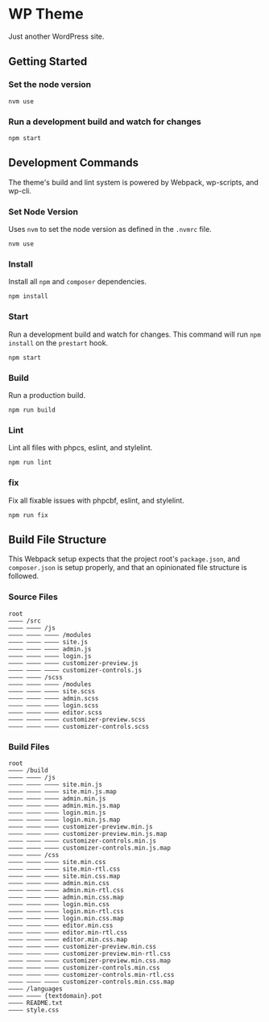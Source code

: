 # WP Theme 

Just another WordPress site.

## Getting Started

### Set the node version

```shell
nvm use
```

### Run a development build and watch for changes

```shell
npm start
```

## Development Commands

The theme's build and lint system is powered by Webpack, wp-scripts, and wp-cli.

### Set Node Version

Uses `nvm` to set the node version as defined in the `.nvmrc` file.

```shell
nvm use
```

### Install

Install all `npm` and `composer` dependencies.

```shell
npm install
```

### Start

Run a development build and watch for changes. This command will run `npm install` on the `prestart` hook.

```shell
npm start
```

### Build

Run a production build.

```shell
npm run build
```

### Lint

Lint all files with phpcs, eslint, and stylelint.

```shell
npm run lint
```

### fix

Fix all fixable issues with phpcbf, eslint, and stylelint.

```shell
npm run fix
```

## Build File Structure 

This Webpack setup expects that the project root's `package.json`, and `composer.json` is setup properly, and that an opinionated file structure is followed.

### Source Files 

``` 
root 
―――― /src 
―――― ―――― /js 
―――― ―――― ―――― /modules 
―――― ―――― ―――― site.js 
―――― ―――― ―――― admin.js 
―――― ―――― ―――― login.js 
―――― ―――― ―――― customizer-preview.js 
―――― ―――― ―――― customizer-controls.js 
―――― ―――― /scss 
―――― ―――― ―――― /modules 
―――― ―――― ―――― site.scss 
―――― ―――― ―――― admin.scss 
―――― ―――― ―――― login.scss 
―――― ―――― ―――― editor.scss 
―――― ―――― ―――― customizer-preview.scss 
―――― ―――― ―――― customizer-controls.scss 
``` 

### Build Files 

``` 
root 
―――― /build 
―――― ―――― /js 
―――― ―――― ―――― site.min.js 
―――― ―――― ―――― site.min.js.map 
―――― ―――― ―――― admin.min.js 
―――― ―――― ―――― admin.min.js.map 
―――― ―――― ―――― login.min.js 
―――― ―――― ―――― login.min.js.map 
―――― ―――― ―――― customizer-preview.min.js 
―――― ―――― ―――― customizer-preview.min.js.map 
―――― ―――― ―――― customizer-controls.min.js 
―――― ―――― ―――― customizer-controls.min.js.map 
―――― ―――― /css 
―――― ―――― ―――― site.min.css 
―――― ―――― ―――― site.min-rtl.css 
―――― ―――― ―――― site.min.css.map 
―――― ―――― ―――― admin.min.css 
―――― ―――― ―――― admin.min-rtl.css 
―――― ―――― ―――― admin.min.css.map 
―――― ―――― ―――― login.min.css 
―――― ―――― ―――― login.min-rtl.css 
―――― ―――― ―――― login.min.css.map 
―――― ―――― ―――― editor.min.css 
―――― ―――― ―――― editor.min-rtl.css 
―――― ―――― ―――― editor.min.css.map 
―――― ―――― ―――― customizer-preview.min.css 
―――― ―――― ―――― customizer-preview.min-rtl.css 
―――― ―――― ―――― customizer-preview.min.css.map 
―――― ―――― ―――― customizer-controls.min.css 
―――― ―――― ―――― customizer-controls.min-rtl.css 
―――― ―――― ―――― customizer-controls.min.css.map 
―――― /languages 
―――― ―――― {textdomain}.pot 
―――― README.txt 
―――― style.css 
```
